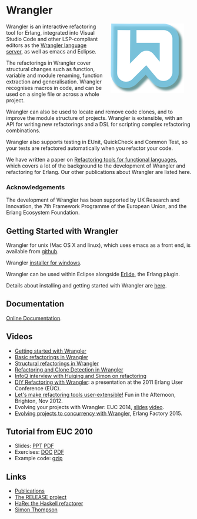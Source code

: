 # Wrangler

<img align="right"  width="200px" style="vertical-align:middle;margin:0px 20px" src="wrangler.png">

Wrangler is an interactive refactoring tool for Erlang, integrated into Visual Studio Code and other LSP-compliant editors as the 
[Wrangler language server](wls/wrangler_language_server), as well as emacs and Eclipse.

The refactorings in Wrangler cover structural changes such as function, variable and module renaming, function extraction and generalisation. Wrangler recognises macros in code, and can be used on a single file or across a whole project.

Wrangler can also be used to locate and remove code clones, and to improve the module structure of projects. Wrangler is extensible, with an API for writing new refactorings and a DSL for scripting complex refactoring combinations.

Wrangler also supports testing in EUnit, QuickCheck and Common Test, so your tests are refactored automatically when you refactor your code.

We have written a paper on [Refactoring tools for functional languages](https://www.cambridge.org/core/journals/journal-of-functional-programming/article/refactoring-tools-for-functional-languages/F78282D0AE831BD11AD5531826892139), which covers a lot of the background to the development of Wrangler and refactoring for Erlang. Our other publications about Wrangler are listed here.

### Acknowledgements

The development of Wrangler has been supported by UK Research and Innovation, the 7th Framework Programme of the European Union, and the Erlang Ecosystem Foundation.

## Getting Started with Wrangler

Wrangler for unix (Mac OS X and linux), which uses emacs as a front end, is available from [github](https://github.com/RefactoringTools/Wrangler). 

Wrangler [installer for windows](https://github.com/RefactoringTools/wrangler/releases/download/wrangler1.2/Wrangler_Setup.exe).

Wrangler can be used within Eclipse alongside [Erlide](https://erlide.org/index.html), the Erlang plugin.

Details about installing and getting started with Wrangler are [here](getting-started.html).

## Documentation

[Online Documentation](doc/index.html).

## Videos

- [Getting started with Wrangler](http://www.youtube.com/watch?v=TsiZR9I22VY) 
- [Basic refactorings in Wrangler](http://www.youtube.com/watch?v=3GAN69shGLk)
- [Structural refactorings in Wrangler](http://www.youtube.com/watch?v=NURUuTQ9NoA)
- [Refactoring and Clone Detection in Wrangler](http://www.youtube.com/watch?v=RMYwv2daTVg)
- [InfoQ interview with Huiqing and Simon on refactoring](http://www.infoq.com/interviews/thompson-li-refactoring) 
- [DIY Refactoring with Wrangler](http://www.cs.kent.ac.uk/people/staff/sjt/presentations/TutorialNov11.ppt): a presentation at the 2011 Erlang User Conference (EUC).
- [Let's make refactoring tools user-extensible!](http://www.cs.kent.ac.uk/people/staff/sjt/Release/FunInTheAfternoon.pdf) Fun in the Afternoon, Brighton, Nov 2012. 
- Evolving your projects with Wrangler: EUC 2014, [slides](http://www.cs.kent.ac.uk/people/staff/sjt/presentations/EvolvingYourProjectsWithWrangler.pdf) [video](http://vimeo.com/100523695).
- [Evolving projects to concurrency with Wrangler](http://www.infoq.com/presentations/wrangler), Erlang Factory 2015.

## Tutorial from EUC 2010

- Slides: [PPT](http://www.cs.kent.ac.uk/projects/wrangler/Misc/TutorialNov10.ppt) [PDF](http://www.cs.kent.ac.uk/projects/wrangler/Misc/TutorialNov10.pdf)
- Exercises: [DOC](http://www.cs.kent.ac.uk/projects/wrangler/Misc/WranglerExercise.doc) [PDF](http://www.cs.kent.ac.uk/projects/wrangler/Misc/WranglerExercise.pdf)
- Example code: [gzip](http://www.cs.kent.ac.uk/projects/wrangler/Misc/wrangler_ex.tar.gz)

## Links

- [Publications](publications.html)
- [The RELEASE project](http://www.release-project.eu/) 
- [HaRe: the Haskell refactorer](https://github.com/RefactoringTools/HaRe)
- [Simon Thompson](http://www.cs.kent.ac.uk/people/staff/sjt/) 



